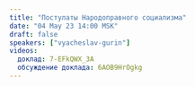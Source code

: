 ```yaml
---
title: "Постулаты Народоправного социализма"
date: "04 May 23 14:00 MSK"
draft: false
speakers: ["vyacheslav-gurin"]
videos:
  доклад: 7-EFkQWX_3A
  обсуждение доклада: 6AOB9HrOgkg
---
```


